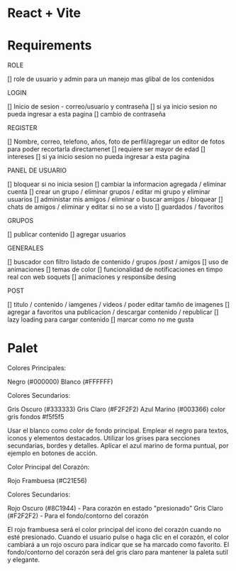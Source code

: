# React + Vite


# Requirements

ROLE

[]  role de usuario y admin para un manejo mas glibal de los contenidos


LOGIN

[]  Inicio de sesion - correo/usuario y contraseña
[]  si ya inicio sesion no pueda ingresar a esta pagina
[]  cambio de contraseña

REGISTER

[]  Nombre, correo, telefono, años, foto de perfil/agregar un editor de fotos para poder recortarla directamenet
[]  requiere ser mayor de edad
[]  intereses
[]  si ya inicio sesion no pueda ingresar a esta pagina


PANEL DE USUARIO

[]  bloquear si no inicia sesion
[]  cambiar la informacion agregada / eliminar cuenta
[]  crear un grupo / eliminar grupos / editar mi grupo y eliminar usuarios
[]  administar mis amigos / eliminar o buscar amigos / bloquear
[]  chats de amigos / eliminar y editar si no se a visto
[]  guardados / favoritos


GRUPOS

[]  publicar contenido
[]  agregar usuarios



GENERALES

[]  buscador con filtro listado de contenido / grupos /post / amigos
[]  uso de animaciones
[]  temas de color
[]  funcionalidad de notificaciones en timpo real con web soquets
[]  animaciones y responsibe desing

POST

[] titulo / contenido / iamgenes / videos / poder editar tamño de imagenes
[]  agregar a favoritos una publicacion / descargar contenido / republicar
[]  lazy loading para cargar contenido
[]  marcar como no me gusta


# Palet


Colores Principales:

Negro (#000000)
Blanco (#FFFFFF)


Colores Secundarios:

Gris Oscuro (#333333)
Gris Claro (#F2F2F2)
Azul Marino (#003366)
color gris fondos #f5f5f5


Usar el blanco como color de fondo principal.
Emplear el negro para textos, iconos y elementos destacados.
Utilizar los grises para secciones secundarias, bordes y detalles.
Aplicar el azul marino de forma puntual, por ejemplo en botones de acción.


Color Principal del Corazón:

Rojo Frambuesa (#C21E56)


Colores Secundarios:

Rojo Oscuro (#8C1944) - Para corazón en estado "presionado"
Gris Claro (#F2F2F2) - Para el fondo/contorno del corazón

El rojo frambuesa será el color principal del icono del corazón cuando no esté presionado.
Cuando el usuario pulse o haga clic en el corazón, el color cambiará a un rojo oscuro para indicar que se ha marcado como favorito.
El fondo/contorno del corazón será del gris claro para mantener la paleta sutil y elegante.